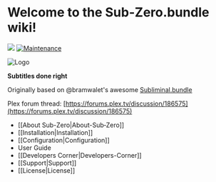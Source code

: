 # Welcome to the Sub-Zero.bundle wiki!
[![](https://img.shields.io/github/release/pannal/Sub-Zero.bundle.svg?style=flat)](https://github.com/pannal/Sub-Zero.bundle/releases) [![Maintenance](https://img.shields.io/maintenance/yes/2016.svg?maxAge=2592000)]()

![Logo](https://github.com/pannal/Sub-Zero.bundle/blob/master/Wiki/Images/subzero.gif)

**Subtitles done right**

Originally based on @bramwalet's awesome [Subliminal.bundle](https://github.com/bramwalet/Subliminal.bundle)

Plex forum thread: [https://forums.plex.tv/discussion/186575](https://forums.plex.tv/discussion/186575)

* [[About Sub-Zero|About-Sub‐Zero]]
* [[Installation|Installation]]
* [[Configuration|Configuration]]
* User Guide
* [[Developers Corner|Developers-Corner]]
* [[Support|Support]]
* [[License|License]]
